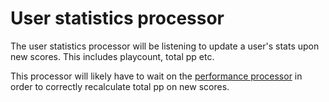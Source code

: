 # User statistics processor

The user statistics processor will be listening to update a user's stats upon new scores. This includes playcount, total pp etc.

This processor will likely have to wait on the [performance processor](performance.md) in order to correctly recalculate total pp on new scores.